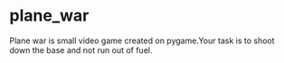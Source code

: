 # plane_war
Plane war is small video game created on pygame.Your task is to shoot down the base and not run out of fuel.

